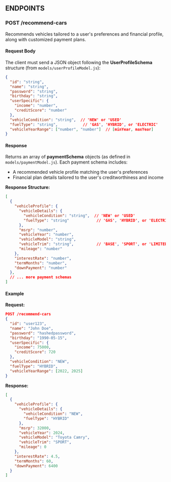 ## ENDPOINTS

### POST /recommend-cars

Recommends vehicles tailored to a user's preferences and financial profile, along with customized payment plans.

#### Request Body

The client must send a JSON object following the **UserProfileSchema** structure (from `models/userProfileModel.js`):

```json
{
  "id": "string",
  "name": "string",
  "password": "string",
  "birthday": "string",
  "userSpecific": {
    "income": "number",
    "creditScore": "number"
  },
  "vehicleCondition": "string",  // 'NEW' or 'USED'
  "fuelType": "string",           // 'GAS', 'HYBRID', or 'ELECTRIC'
  "vehicleYearRange": ["number", "number"]  // [minYear, maxYear]
}
```

#### Response

Returns an array of **paymentSchema** objects (as defined in `models/paymentModel.js`). Each payment schema includes:
- A recommended vehicle profile matching the user's preferences
- Financial plan details tailored to the user's creditworthiness and income

**Response Structure:**

```json
[
  {
    "vehicleProfile": {
      "vehicleDetails": {
        "vehicleCondition": "string",  // 'NEW' or 'USED'
        "fuelType": "string"            // 'GAS', 'HYBRID', or 'ELECTRIC'
      },
      "msrp": "number",
      "vehicleYear": "number",
      "vehicleModel": "string",
      "vehicleTrim": "string",          // 'BASE', 'SPORT', or 'LIMITED'
      "mileage": "number"
    },
    "interestRate": "number",
    "termMonths": "number",
    "downPayment": "number"
  },
  // ... more payment schemas
]
```

#### Example

**Request:**
```json
POST /recommend-cars
{
  "id": "user123",
  "name": "John Doe",
  "password": "hashedpassword",
  "birthday": "1990-05-15",
  "userSpecific": {
    "income": 75000,
    "creditScore": 720
  },
  "vehicleCondition": "NEW",
  "fuelType": "HYBRID",
  "vehicleYearRange": [2022, 2025]
}
```

**Response:**
```json
[
  {
    "vehicleProfile": {
      "vehicleDetails": {
        "vehicleCondition": "NEW",
        "fuelType": "HYBRID"
      },
      "msrp": 32000,
      "vehicleYear": 2024,
      "vehicleModel": "Toyota Camry",
      "vehicleTrim": "SPORT",
      "mileage": 0
    },
    "interestRate": 4.5,
    "termMonths": 60,
    "downPayment": 6400
  }
]
```
